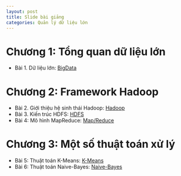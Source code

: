 ```yaml
---
layout: post
title: Slide bài giảng 
categories: Quản lý dữ liệu lớn
---
```


# Chương 1: Tổng quan dữ liệu lớn
- Bài 1. Dữ liệu lớn: [BigData](https://drive.google.com/file/d/1TDaqZZs5Vrc4QpvF40lOPOyk3pSTK109/view?usp=drive_link)
# Chương 2: Framework Hadoop
- Bài 2. Giới thiệu hệ sinh thái Hadoop: [Hadoop](https://drive.google.com/file/d/1Y3jMzup5DR16S_LebUTNmdjHqKNrStsG/view?usp=drive_link)
- Bài 3. Kiến trúc HDFS: [HDFS](https://drive.google.com/file/d/1mRM3GLC2qDff0fo_5jnc317RnVyYJcSK/view?usp=drive_link)
- Bài 4: Mô hình MapReduce: [Map/Reduce](https://drive.google.com/file/d/1tlBPzuEixs0LY1QMgsDhdkaZ7u1x9ln_/view?usp=drive_link)
# Chương 3: Một số thuật toán xử lý
- Bài 5: Thuật toán K-Means: [K-Means](https://drive.google.com/file/d/1cc-_XiFlcufPXC9sw-Aggi-b7Ctjr9r0/view?usp=drive_link)
- Bài 6: Thuật toán Naive-Bayes: [Naive-Bayes](https://drive.google.com/file/d/1VGuDVx3vtUVPoiAfXK6BdTY9OoLwF5st/view?usp=drive_link)

